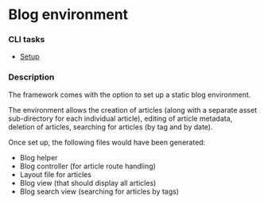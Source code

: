 # Blog environment

### CLI tasks

* [Setup](../../cli/blog/setup.md)

### Description

The framework comes with the option to set up a static blog environment.

The environment allows the creation of articles \(along with a separate asset sub-directory for each individual article\), editing of article metadata, deletion of articles, searching for articles \(by tag and by date\).

Once set up, the following files would have been generated:

* Blog helper
* Blog controller \(for article route handling\)
* Layout file for articles
* Blog view \(that should display all articles\)
* Blog search view \(searching for articles by tags\)

